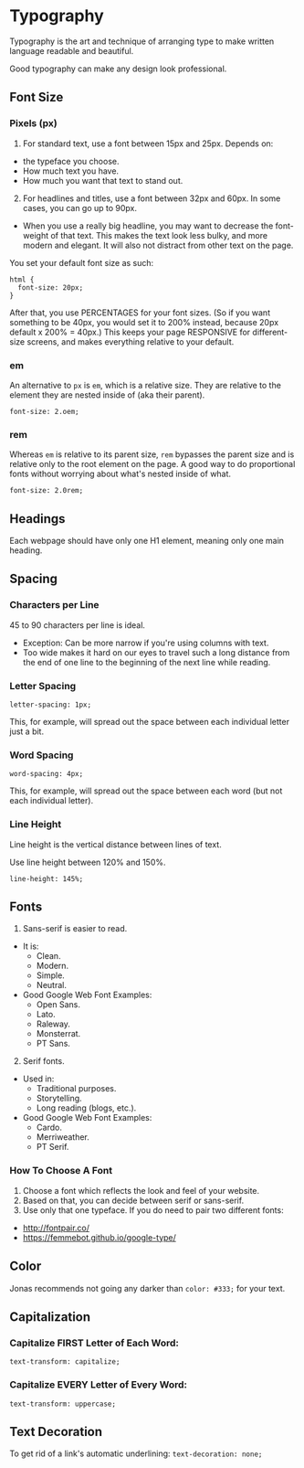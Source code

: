 # Typography

Typography is the art and technique of arranging type to make written language readable and beautiful.

Good typography can make any design look professional.

## Font Size

### Pixels (px)

1. For standard text, use a font between 15px and 25px. Depends on:
  - the typeface you choose.
  - How much text you have.
  - How much you want that text to stand out.
2. For headlines and titles, use a font between 32px and 60px. In some cases, you can go up to 90px.
  - When you use a really big headline, you may want to decrease the font-weight of that text. This makes the text look less bulky, and more modern and elegant. It will also not distract from other text on the page.

You set your default font size as such:

```
html {
  font-size: 20px;
}
```

After that, you use PERCENTAGES for your font sizes. (So if you want something to be 40px, you would set it to 200% instead, because 20px default x 200% = 40px.) This keeps your page RESPONSIVE for different-size screens, and makes everything relative to your default.

### em

An alternative to `px` is `em`, which is a relative size. They are relative to the element they are nested inside of (aka their parent).

`font-size: 2.oem;`

### rem

Whereas `em` is relative to its parent size, `rem` bypasses the parent size and is relative only to the root element on the page. A good way to do proportional fonts without worrying about what's nested inside of what.

`font-size: 2.0rem;`

## Headings

Each webpage should have only one H1 element, meaning only one main heading.

## Spacing

### Characters per Line

45 to 90 characters per line is ideal.

- Exception: Can be more narrow if you're using columns with text.
- Too wide makes it hard on our eyes to travel such a long distance from the end of one line to the beginning of the next line while reading.

### Letter Spacing

`letter-spacing: 1px;`

This, for example, will spread out the space between each individual letter just a bit.

### Word Spacing

`word-spacing: 4px;`

This, for example, will spread out the space between each word (but not each individual letter).

### Line Height

Line height is the vertical distance between lines of text.

Use line height between 120% and 150%.

`line-height: 145%;`

## Fonts

1. Sans-serif is easier to read.
  - It is:
    - Clean.
    - Modern.
    - Simple.
    - Neutral.
  - Good Google Web Font Examples:
    - Open Sans.
    - Lato.
    - Raleway.
    - Monsterrat.
    - PT Sans.
2. Serif fonts.
  - Used in:
    - Traditional purposes.
    - Storytelling.
    - Long reading (blogs, etc.).
  - Good Google Web Font Examples:
    - Cardo.
    - Merriweather.
    - PT Serif.

### How To Choose A Font

1. Choose a font which reflects the look and feel of your website.
2. Based on that, you can decide between serif or sans-serif.
3. Use only that one typeface. If you do need to pair two different fonts:
  - http://fontpair.co/
  - https://femmebot.github.io/google-type/

## Color

Jonas recommends not going any darker than `color: #333;` for your text.

## Capitalization

### Capitalize FIRST Letter of Each Word:

`text-transform: capitalize;`

### Capitalize EVERY Letter of Every Word:

`text-transform: uppercase;`

## Text Decoration

To get rid of a link's automatic underlining: `text-decoration: none;`